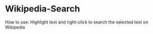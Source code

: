 # Wikipedia-Search
How to use:
Highlight text and right-click to search the selected text on Wikipedia
